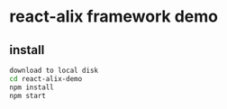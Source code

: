 # react-alix framework demo

## install

```sh
download to local disk
cd react-alix-demo
npm install
npm start

```

